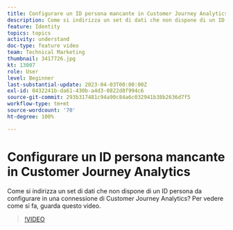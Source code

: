 ```yaml
---
title: Configurare un ID persona mancante in Customer Journey Analytics
description: Come si indirizza un set di dati che non dispone di un ID persona da configurare? Per vedere come si fa, guarda questo video.
feature: Identity
topics: topics
activity: understand
doc-type: feature video
team: Technical Marketing
thumbnail: 3417726.jpg
kt: 13007
role: User
level: Beginner
last-substantial-update: 2023-04-03T00:00:00Z
exl-id: 0432241b-da61-430b-a4d3-0822d8f994c6
source-git-commit: 293b317481c94a90c84a6c032941b38b2636d7f5
workflow-type: tm+mt
source-wordcount: '70'
ht-degree: 100%

---
```


# Configurare un ID persona mancante in Customer Journey Analytics

Come si indirizza un set di dati che non dispone di un ID persona da configurare in una connessione di Customer Journey Analytics? Per vedere come si fa, guarda questo video.

>[!VIDEO](https://video.tv.adobe.com/v/3422074/?quality=12&learn=on&captions=ita)
